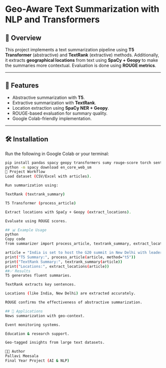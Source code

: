# Geo-Aware Text Summarization with NLP and Transformers

## 📌 Overview
This project implements a text summarization pipeline using **T5 Transformer** (abstractive) and **TextRank** (extractive) methods. Additionally, it extracts **geographical locations** from text using **SpaCy + Geopy** to make the summaries more contextual. Evaluation is done using **ROUGE metrics**.

---

## 🚀 Features
- Abstractive summarization with **T5**.
- Extractive summarization with **TextRank**.
- Location extraction using **SpaCy NER + Geopy**.
- ROUGE-based evaluation for summary quality.
- Google Colab-friendly implementation.

---

## 🛠️ Installation
Run the following in Google Colab or your terminal:

```bash
pip install pandas spacy geopy transformers sumy rouge-score torch sentencepiece
python -m spacy download en_core_web_sm
📂 Project Workflow
Load dataset (CSV/Excel with articles).

Run summarization using:

TextRank (textrank_summary)

T5 Transformer (process_article)

Extract locations with SpaCy + Geopy (extract_locations).

Evaluate using ROUGE scores.

## 📊 Example Usage
python
Copy code
from summarizer import process_article, textrank_summary, extract_locations

article = "India is set to host the G20 summit in New Delhi with leaders from across the globe."
print("T5 Summary:", process_article(article, method="t5"))
print("TextRank Summary:", textrank_summary(article))
print("Locations:", extract_locations(article))
##✅ Results
T5 generates fluent summaries.

TextRank extracts key sentences.

Locations (like India, New Delhi) are extracted accurately.

ROUGE confirms the effectiveness of abstractive summarization.

## 📌 Applications
News summarization with geo-context.

Event monitoring systems.

Education & research support.

Geo-tagged insights from large text datasets.

👩‍💻 Author
Pallavi Meesala
Final Year Project (AI & NLP)
